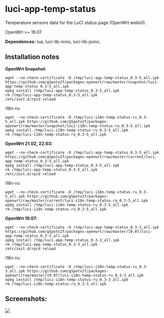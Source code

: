 # luci-app-temp-status
Temperature sensors data for the LuCI status page (OpenWrt webUI).

OpenWrt >= 19.07.

**Dependences:** lua, luci-lib-nixio, luci-lib-jsonc.

## Installation notes

**OpenWrt Snapshot:**

    wget --no-check-certificate -O /tmp/luci-app-temp-status_0.3-5_all.ipk https://github.com/gSpotx2f/packages-openwrt/raw/master/snapshot/luci-app-temp-status_0.3-5_all.ipk
    opkg install /tmp/luci-app-temp-status_0.3-5_all.ipk
    rm /tmp/luci-app-temp-status_0.3-5_all.ipk
    /etc/init.d/rpcd reload

i18n-ru:

    wget --no-check-certificate -O /tmp/luci-i18n-temp-status-ru_0.3-5_all.ipk https://github.com/gSpotx2f/packages-openwrt/raw/master/snapshot/luci-i18n-temp-status-ru_0.3-5_all.ipk
    opkg install /tmp/luci-i18n-temp-status-ru_0.3-5_all.ipk
    rm /tmp/luci-i18n-temp-status-ru_0.3-5_all.ipk

**OpenWrt 21.02, 22.03:**

    wget --no-check-certificate -O /tmp/luci-app-temp-status_0.3-5_all.ipk https://github.com/gSpotx2f/packages-openwrt/raw/master/current/luci-app-temp-status_0.3-5_all.ipk
    opkg install /tmp/luci-app-temp-status_0.3-5_all.ipk
    rm /tmp/luci-app-temp-status_0.3-5_all.ipk
    /etc/init.d/rpcd reload

i18n-ru:

    wget --no-check-certificate -O /tmp/luci-i18n-temp-status-ru_0.3-5_all.ipk https://github.com/gSpotx2f/packages-openwrt/raw/master/current/luci-i18n-temp-status-ru_0.3-5_all.ipk
    opkg install /tmp/luci-i18n-temp-status-ru_0.3-5_all.ipk
    rm /tmp/luci-i18n-temp-status-ru_0.3-5_all.ipk

**OpenWrt 19.07:**

    wget --no-check-certificate -O /tmp/luci-app-temp-status_0.3-3_all.ipk https://github.com/gSpotx2f/packages-openwrt/raw/master/19.07/luci-app-temp-status_0.3-3_all.ipk
    opkg install /tmp/luci-app-temp-status_0.3-3_all.ipk
    rm /tmp/luci-app-temp-status_0.3-3_all.ipk
    /etc/init.d/rpcd reload

i18n-ru:

    wget --no-check-certificate -O /tmp/luci-i18n-temp-status-ru_0.3-3_all.ipk https://github.com/gSpotx2f/packages-openwrt/raw/master/19.07/luci-i18n-temp-status-ru_0.3-3_all.ipk
    opkg install /tmp/luci-i18n-temp-status-ru_0.3-3_all.ipk
    rm /tmp/luci-i18n-temp-status-ru_0.3-3_all.ipk

## Screenshots:

![](https://github.com/gSpotx2f/luci-app-temp-status/blob/master/screenshots/01.jpg)
